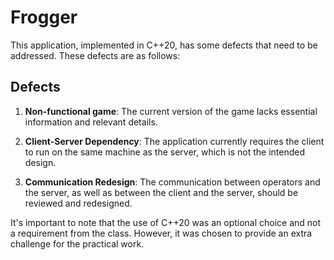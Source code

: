# Frogger
This application, implemented in C++20, has some defects that need to be addressed. These defects are as follows:

## Defects
1. **Non-functional game**: The current version of the game lacks essential information and relevant details.

2. **Client-Server Dependency**: The application currently requires the client to run on the same machine as the server, which is not the intended design.

3. **Communication Redesign**: The communication between operators and the server, as well as between the client and the server, should be reviewed and redesigned.

It's important to note that the use of C++20 was an optional choice and not a requirement from the class. However, it was chosen to provide an extra challenge for the practical work.